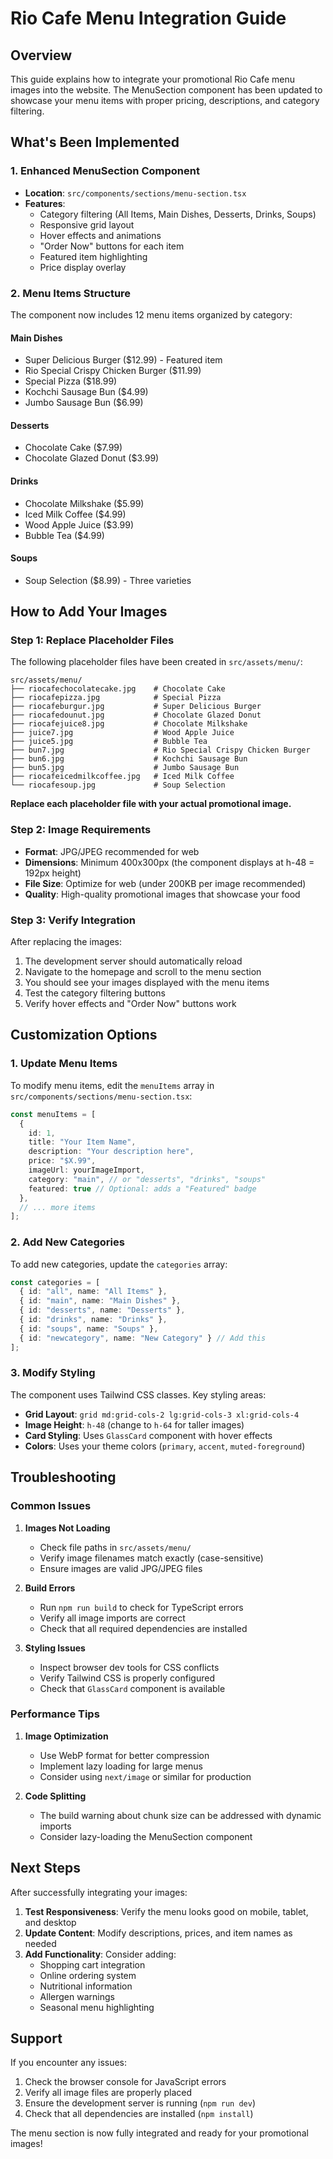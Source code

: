 # Rio Cafe Menu Integration Guide

## Overview
This guide explains how to integrate your promotional Rio Cafe menu images into the website. The MenuSection component has been updated to showcase your menu items with proper pricing, descriptions, and category filtering.

## What's Been Implemented

### 1. Enhanced MenuSection Component
- **Location**: `src/components/sections/menu-section.tsx`
- **Features**: 
  - Category filtering (All Items, Main Dishes, Desserts, Drinks, Soups)
  - Responsive grid layout
  - Hover effects and animations
  - "Order Now" buttons for each item
  - Featured item highlighting
  - Price display overlay

### 2. Menu Items Structure
The component now includes 12 menu items organized by category:

#### Main Dishes
- Super Delicious Burger ($12.99) - Featured item
- Rio Special Crispy Chicken Burger ($11.99)
- Special Pizza ($18.99)
- Kochchi Sausage Bun ($4.99)
- Jumbo Sausage Bun ($6.99)

#### Desserts
- Chocolate Cake ($7.99)
- Chocolate Glazed Donut ($3.99)

#### Drinks
- Chocolate Milkshake ($5.99)
- Iced Milk Coffee ($4.99)
- Wood Apple Juice ($3.99)
- Bubble Tea ($4.99)

#### Soups
- Soup Selection ($8.99) - Three varieties

## How to Add Your Images

### Step 1: Replace Placeholder Files
The following placeholder files have been created in `src/assets/menu/`:

```
src/assets/menu/
├── riocafechocolatecake.jpg    # Chocolate Cake
├── riocafepizza.jpg            # Special Pizza
├── riocafeburgur.jpg           # Super Delicious Burger
├── riocafedounut.jpg           # Chocolate Glazed Donut
├── riocafejuice8.jpg           # Chocolate Milkshake
├── juice7.jpg                  # Wood Apple Juice
├── juice5.jpg                  # Bubble Tea
├── bun7.jpg                    # Rio Special Crispy Chicken Burger
├── bun6.jpg                    # Kochchi Sausage Bun
├── bun5.jpg                    # Jumbo Sausage Bun
├── riocafeicedmilkcoffee.jpg   # Iced Milk Coffee
└── riocafesoup.jpg             # Soup Selection
```

**Replace each placeholder file with your actual promotional image.**

### Step 2: Image Requirements
- **Format**: JPG/JPEG recommended for web
- **Dimensions**: Minimum 400x300px (the component displays at h-48 = 192px height)
- **File Size**: Optimize for web (under 200KB per image recommended)
- **Quality**: High-quality promotional images that showcase your food

### Step 3: Verify Integration
After replacing the images:
1. The development server should automatically reload
2. Navigate to the homepage and scroll to the menu section
3. You should see your images displayed with the menu items
4. Test the category filtering buttons
5. Verify hover effects and "Order Now" buttons work

## Customization Options

### 1. Update Menu Items
To modify menu items, edit the `menuItems` array in `src/components/sections/menu-section.tsx`:

```typescript
const menuItems = [
  {
    id: 1,
    title: "Your Item Name",
    description: "Your description here",
    price: "$X.99",
    imageUrl: yourImageImport,
    category: "main", // or "desserts", "drinks", "soups"
    featured: true // Optional: adds a "Featured" badge
  },
  // ... more items
];
```

### 2. Add New Categories
To add new categories, update the `categories` array:

```typescript
const categories = [
  { id: "all", name: "All Items" },
  { id: "main", name: "Main Dishes" },
  { id: "desserts", name: "Desserts" },
  { id: "drinks", name: "Drinks" },
  { id: "soups", name: "Soups" },
  { id: "newcategory", name: "New Category" } // Add this
];
```

### 3. Modify Styling
The component uses Tailwind CSS classes. Key styling areas:
- **Grid Layout**: `grid md:grid-cols-2 lg:grid-cols-3 xl:grid-cols-4`
- **Image Height**: `h-48` (change to `h-64` for taller images)
- **Card Styling**: Uses `GlassCard` component with hover effects
- **Colors**: Uses your theme colors (`primary`, `accent`, `muted-foreground`)

## Troubleshooting

### Common Issues

1. **Images Not Loading**
   - Check file paths in `src/assets/menu/`
   - Verify image filenames match exactly (case-sensitive)
   - Ensure images are valid JPG/JPEG files

2. **Build Errors**
   - Run `npm run build` to check for TypeScript errors
   - Verify all image imports are correct
   - Check that all required dependencies are installed

3. **Styling Issues**
   - Inspect browser dev tools for CSS conflicts
   - Verify Tailwind CSS is properly configured
   - Check that `GlassCard` component is available

### Performance Tips

1. **Image Optimization**
   - Use WebP format for better compression
   - Implement lazy loading for large menus
   - Consider using `next/image` or similar for production

2. **Code Splitting**
   - The build warning about chunk size can be addressed with dynamic imports
   - Consider lazy-loading the MenuSection component

## Next Steps

After successfully integrating your images:

1. **Test Responsiveness**: Verify the menu looks good on mobile, tablet, and desktop
2. **Update Content**: Modify descriptions, prices, and item names as needed
3. **Add Functionality**: Consider adding:
   - Shopping cart integration
   - Online ordering system
   - Nutritional information
   - Allergen warnings
   - Seasonal menu highlighting

## Support

If you encounter any issues:
1. Check the browser console for JavaScript errors
2. Verify all image files are properly placed
3. Ensure the development server is running (`npm run dev`)
4. Check that all dependencies are installed (`npm install`)

The menu section is now fully integrated and ready for your promotional images! 